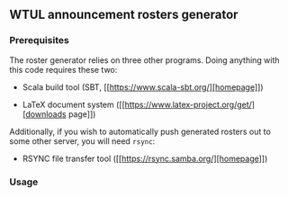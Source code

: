 ## WTUL announcement rosters generator

### Prerequisites

The roster generator relies on three other programs.  Doing anything
with this code requires these two:

 - Scala build tool (SBT, [[https://www.scala-sbt.org/][homepage]])

 - LaTeX document system
   ([[https://www.latex-project.org/get/][downloads page]])

Additionally, if you wish to automatically push generated rosters out
to some other server, you will need `rsync`:

 - RSYNC file transfer tool ([[https://rsync.samba.org/][homepage]])

### Usage

